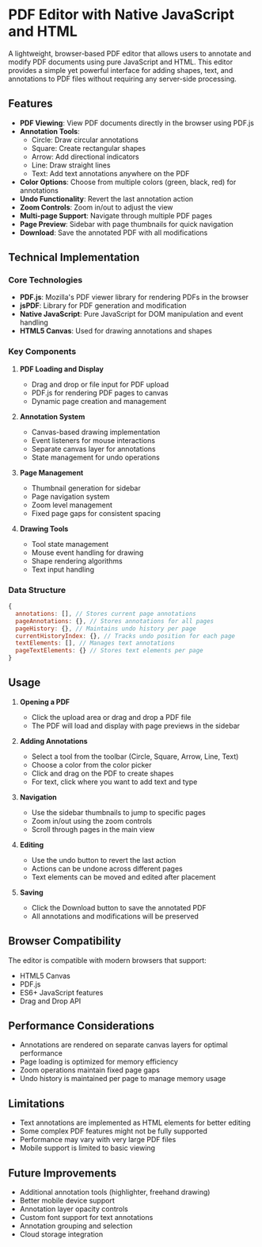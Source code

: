 # PDF Editor with Native JavaScript and HTML

A lightweight, browser-based PDF editor that allows users to annotate and modify PDF documents using pure JavaScript and HTML. This editor provides a simple yet powerful interface for adding shapes, text, and annotations to PDF files without requiring any server-side processing.

## Features

- **PDF Viewing**: View PDF documents directly in the browser using PDF.js
- **Annotation Tools**:
  - Circle: Draw circular annotations
  - Square: Create rectangular shapes
  - Arrow: Add directional indicators
  - Line: Draw straight lines
  - Text: Add text annotations anywhere on the PDF
- **Color Options**: Choose from multiple colors (green, black, red) for annotations
- **Undo Functionality**: Revert the last annotation action
- **Zoom Controls**: Zoom in/out to adjust the view
- **Multi-page Support**: Navigate through multiple PDF pages
- **Page Preview**: Sidebar with page thumbnails for quick navigation
- **Download**: Save the annotated PDF with all modifications

## Technical Implementation

### Core Technologies
- **PDF.js**: Mozilla's PDF viewer library for rendering PDFs in the browser
- **jsPDF**: Library for PDF generation and modification
- **Native JavaScript**: Pure JavaScript for DOM manipulation and event handling
- **HTML5 Canvas**: Used for drawing annotations and shapes

### Key Components

1. **PDF Loading and Display**
   - Drag and drop or file input for PDF upload
   - PDF.js for rendering PDF pages to canvas
   - Dynamic page creation and management

2. **Annotation System**
   - Canvas-based drawing implementation
   - Event listeners for mouse interactions
   - Separate canvas layer for annotations
   - State management for undo operations

3. **Page Management**
   - Thumbnail generation for sidebar
   - Page navigation system
   - Zoom level management
   - Fixed page gaps for consistent spacing

4. **Drawing Tools**
   - Tool state management
   - Mouse event handling for drawing
   - Shape rendering algorithms
   - Text input handling

### Data Structure

```javascript
{
  annotations: [], // Stores current page annotations
  pageAnnotations: {}, // Stores annotations for all pages
  pageHistory: {}, // Maintains undo history per page
  currentHistoryIndex: {}, // Tracks undo position for each page
  textElements: [], // Manages text annotations
  pageTextElements: {} // Stores text elements per page
}
```

## Usage

1. **Opening a PDF**
   - Click the upload area or drag and drop a PDF file
   - The PDF will load and display with page previews in the sidebar

2. **Adding Annotations**
   - Select a tool from the toolbar (Circle, Square, Arrow, Line, Text)
   - Choose a color from the color picker
   - Click and drag on the PDF to create shapes
   - For text, click where you want to add text and type

3. **Navigation**
   - Use the sidebar thumbnails to jump to specific pages
   - Zoom in/out using the zoom controls
   - Scroll through pages in the main view

4. **Editing**
   - Use the undo button to revert the last action
   - Actions can be undone across different pages
   - Text elements can be moved and edited after placement

5. **Saving**
   - Click the Download button to save the annotated PDF
   - All annotations and modifications will be preserved

## Browser Compatibility

The editor is compatible with modern browsers that support:
- HTML5 Canvas
- PDF.js
- ES6+ JavaScript features
- Drag and Drop API

## Performance Considerations

- Annotations are rendered on separate canvas layers for optimal performance
- Page loading is optimized for memory efficiency
- Zoom operations maintain fixed page gaps
- Undo history is maintained per page to manage memory usage

## Limitations

- Text annotations are implemented as HTML elements for better editing
- Some complex PDF features might not be fully supported
- Performance may vary with very large PDF files
- Mobile support is limited to basic viewing

## Future Improvements

- Additional annotation tools (highlighter, freehand drawing)
- Better mobile device support
- Annotation layer opacity controls
- Custom font support for text annotations
- Annotation grouping and selection
- Cloud storage integration 